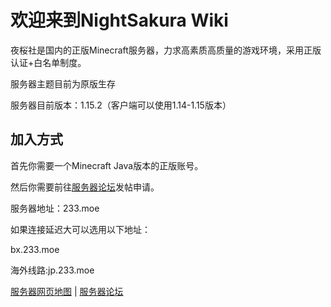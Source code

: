 # 欢迎来到NightSakura Wiki

夜桜社是国内的正版Minecraft服务器，力求高素质高质量的游戏环境，采用正版认证+白名单制度。

服务器主题目前为原版生存

服务器目前版本：1.15.2（客户端可以使用1.14-1.15版本）

## 加入方式

首先你需要一个Minecraft Java版本的正版账号。

然后你需要前往[服务器论坛](https://bbs.9sakura.com/)发帖申请。

服务器地址：233.moe

如果连接延迟大可以选用以下地址：

bx.233.moe

海外线路:jp.233.moe

[服务器网页地图](https://map.9sakura.com) | [服务器论坛](https://bbs.9sakura.com/)

